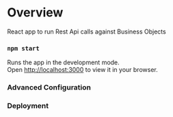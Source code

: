 # Overview

React app to run Rest Api calls against Business Objects

### `npm start`

Runs the app in the development mode.\
Open [http://localhost:3000](http://localhost:3000) to view it in your browser.

### Advanced Configuration

### Deployment
